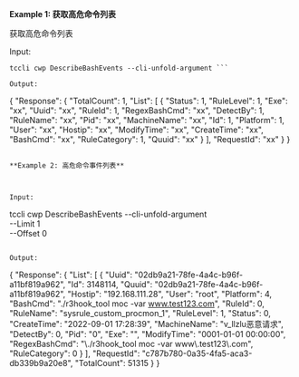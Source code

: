**Example 1: 获取高危命令列表**

获取高危命令列表

Input: 

```
tccli cwp DescribeBashEvents --cli-unfold-argument ```

Output: 
```
{
    "Response": {
        "TotalCount": 1,
        "List": [
            {
                "Status": 1,
                "RuleLevel": 1,
                "Exe": "xx",
                "Uuid": "xx",
                "RuleId": 1,
                "RegexBashCmd": "xx",
                "DetectBy": 1,
                "RuleName": "xx",
                "Pid": "xx",
                "MachineName": "xx",
                "Id": 1,
                "Platform": 1,
                "User": "xx",
                "Hostip": "xx",
                "ModifyTime": "xx",
                "CreateTime": "xx",
                "BashCmd": "xx",
                "RuleCategory": 1,
                "Quuid": "xx"
            }
        ],
        "RequestId": "xx"
    }
}
```

**Example 2: 高危命令事件列表**



Input: 

```
tccli cwp DescribeBashEvents --cli-unfold-argument  \
    --Limit 1 \
    --Offset 0
```

Output: 
```
{
    "Response": {
        "List": [
            {
                "Uuid": "02db9a21-78fe-4a4c-b96f-a11bf819a962",
                "Id": 3148114,
                "Quuid": "02db9a21-78fe-4a4c-b96f-a11bf819a962",
                "Hostip": "192.168.111.28",
                "User": "root",
                "Platform": 4,
                "BashCmd": "./r3hook_tool moc -var www.test123.com",
                "RuleId": 0,
                "RuleName": "sysrule_custom_procmon_1",
                "RuleLevel": 1,
                "Status": 0,
                "CreateTime": "2022-09-01 17:28:39",
                "MachineName": "v_llzlu恶意请求",
                "DetectBy": 0,
                "Pid": "0",
                "Exe": "",
                "ModifyTime": "0001-01-01 00:00:00",
                "RegexBashCmd": "\\./r3hook_tool moc -var www\\.test123\\.com",
                "RuleCategory": 0
            }
        ],
        "RequestId": "c787b780-0a35-4fa5-aca3-db339b9a20e8",
        "TotalCount": 51315
    }
}
```

